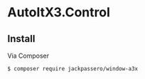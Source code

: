 # AutoItX3.Control

## Install

Via Composer

``` bash
$ composer require jackpassero/window-a3x
```